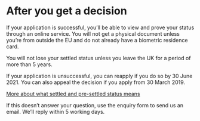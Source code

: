 # After you get a decision
If your application is successful, you’ll be able to view and prove your status through an online service.
You will not get a physical document unless you’re from outside the EU and do not already have a biometric residence card.

You will not lose your settled status unless you leave the UK for a period of more than 5 years.

If your application is unsuccessful, you can reapply if you do so by 30 June 2021. You can also appeal the decision if you apply from 30 March 2019.

[More about what settled and pre-settled status means](https://www.gov.uk/settled-status-eu-citizens-families/what-settled-and-presettled-status-means)

If this doesn’t answer your question, use the enquiry form to send us an email. We’ll reply within 5 working days.

